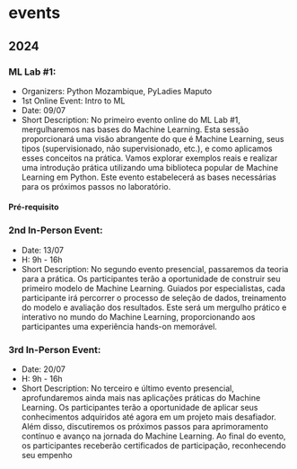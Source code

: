 # events

## 2024
### ML Lab #1: 
* Organizers: Python Mozambique, PyLadies Maputo
* 1st Online Event: Intro to ML
* Date:  09/07
* Short Description: No primeiro evento online do ML Lab #1, mergulharemos nas bases do Machine Learning. Esta sessão proporcionará uma visão abrangente do que é Machine Learning, seus tipos (supervisionado, não supervisionado, etc.), e como aplicamos esses conceitos na prática. Vamos explorar exemplos reais e realizar uma introdução prática utilizando uma biblioteca popular de Machine Learning em Python. Este evento estabelecerá as bases necessárias para os próximos passos no laboratório.

#### Pré-requisito 

### 2nd In-Person Event: 
* Date: 13/07
* H: 9h - 16h
* Short Description: No segundo evento presencial, passaremos da teoria para a prática. Os participantes terão a oportunidade de construir seu primeiro modelo de Machine Learning. Guiados por especialistas, cada participante irá percorrer o processo de seleção de dados, treinamento do modelo e avaliação dos resultados. Este será um mergulho prático e interativo no mundo do Machine Learning, proporcionando aos participantes uma experiência hands-on memorável.


### 3rd In-Person Event: 
* Date:  20/07
* H: 9h - 16h
* Short Description: No terceiro e último evento presencial, aprofundaremos ainda mais nas aplicações práticas do Machine Learning. Os participantes terão a oportunidade de aplicar seus conhecimentos adquiridos até agora em um projeto mais desafiador. Além disso, discutiremos os próximos passos para aprimoramento contínuo e avanço na jornada do Machine Learning. Ao final do evento, os participantes receberão certificados de participação, reconhecendo seu empenho

